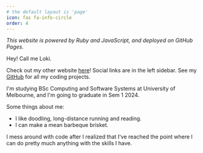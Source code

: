 ```yaml
---
# the default layout is 'page'
icon: fas fa-info-circle
order: 4
---
```


<!-- > Add Markdown syntax content to file `_tabs/about.md`{: .filepath } and it will show up on this page.
{: .prompt-tip } -->

*This website is powered by Ruby and JavaScript, and deployed on GitHub Pages.*

Hey! Call me Loki.

Check out my other website [here](https://lohchness.vercel.app)! Social links are in the left sidebar. See my [GitHub](https://github.com/lohchness) for all my coding projects.

I'm studying BSc Computing and Software Systems at University of Melbourne, and I'm going to graduate in Sem 1 2024.

Some things about me:

 - I like doodling, long-distance running and reading.
 - I can make a mean barbeque brisket.

I mess around with code after I realized that I've reached the point where I can do pretty much anything with the skills I have.